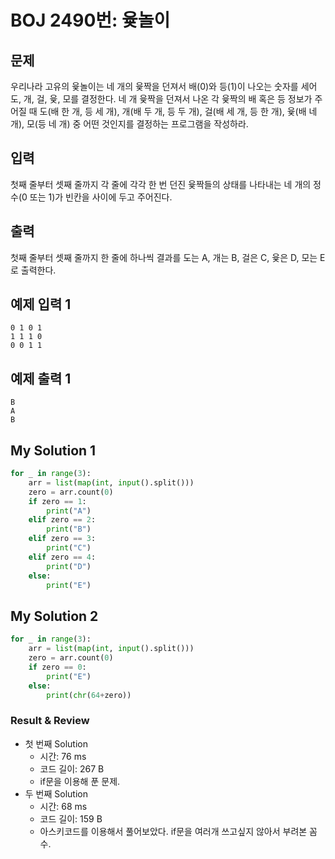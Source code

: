 # BOJ 2490번: 윷놀이

## 문제

우리나라 고유의 윷놀이는 네 개의 윷짝을 던져서 배(0)와 등(1)이 나오는 숫자를 세어 도, 개, 걸, 윷, 모를 결정한다. 네 개 윷짝을 던져서 나온 각 윷짝의 배 혹은 등 정보가 주어질 때 도(배 한 개, 등 세 개), 개(배 두 개, 등 두 개), 걸(배 세 개, 등 한 개), 윷(배 네 개), 모(등 네 개) 중 어떤 것인지를 결정하는 프로그램을 작성하라.

## 입력

첫째 줄부터 셋째 줄까지 각 줄에 각각 한 번 던진 윷짝들의 상태를 나타내는 네 개의 정수(0 또는 1)가 빈칸을 사이에 두고 주어진다.

## 출력

첫째 줄부터 셋째 줄까지 한 줄에 하나씩 결과를 도는 A, 개는 B, 걸은 C, 윷은 D, 모는 E로 출력한다.

## 예제 입력 1

    0 1 0 1
    1 1 1 0
    0 0 1 1

## 예제 출력 1

    B
    A
    B

## My Solution 1

```python
for _ in range(3):
    arr = list(map(int, input().split()))
    zero = arr.count(0)
    if zero == 1:
        print("A")
    elif zero == 2:
        print("B")
    elif zero == 3:
        print("C")
    elif zero == 4:
        print("D")
    else:
        print("E")
```

## My Solution 2

```python
for _ in range(3):
    arr = list(map(int, input().split()))
    zero = arr.count(0)
    if zero == 0:
        print("E")
    else:
        print(chr(64+zero))
```

### Result & Review

- 첫 번째 Solution
  - 시간: 76 ms
  - 코드 길이: 267 B
  - if문을 이용해 푼 문제.
- 두 번째 Solution
  - 시간: 68 ms
  - 코드 길이: 159 B
  - 아스키코드를 이용해서 풀어보았다. if문을 여러개 쓰고싶지 않아서 부려본 꼼수.
